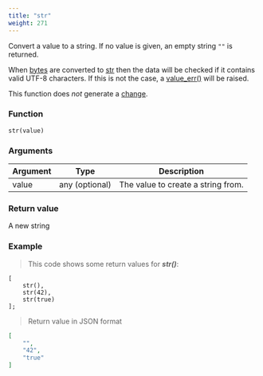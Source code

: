 ```yaml
---
title: "str"
weight: 271
---
```


Convert a value to a string. If no value is given, an empty string `""` is returned.

When [bytes](../../data-types/bytes) are converted to [str](../../data-types/str) then the data will be checked
if it contains valid UTF-8 characters. If this is not the case, a [value_err()](../../errors/value_err) will be raised.

This function does *not* generate a [change](../../overview/changes).

### Function

`str(value)`

### Arguments

Argument | Type | Description
-------- | ---- | -----------
value | any (optional) | The value to create a string from.

### Return value

A new string

### Example

> This code shows some return values for ***str()***:

```thingsdb,json_response
[
    str(),
    str(42),
    str(true)
];
```

> Return value in JSON format

```json
[
    "",
    "42",
    "true"
]
```
